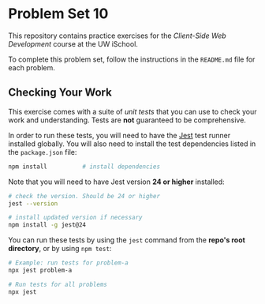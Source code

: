 # Problem Set 10

This repository contains practice exercises for the _Client-Side Web Development_ course at the UW iSchool.

To complete this problem set, follow the instructions in the `README.md` file for each problem.

## Checking Your Work
This exercise comes with a suite of _unit tests_ that you can use to check your work and understanding. Tests are **not** guaranteed to be comprehensive.

In order to run these tests, you will need to have the [Jest](https://facebook.github.io/jest/) test runner installed globally. You will also need to install the test dependencies listed in the `package.json` file:

```bash
npm install          # install dependencies
```

Note that you will need to have Jest version **24 or higher** installed:

```bash
# check the version. Should be 24 or higher
jest --version

# install updated version if necessary
npm install -g jest@24
```

You can run these tests by using the `jest` command from the **repo's root directory**, or by using `npm test`:

```bash
# Example: run tests for problem-a
npx jest problem-a

# Run tests for all problems
npx jest
```
